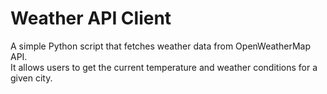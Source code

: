 # Weather API Client

A simple Python script that fetches weather data from OpenWeatherMap API.  
It allows users to get the current temperature and weather conditions for a given city.
